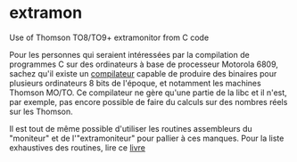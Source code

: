 # extramon
Use of Thomson TO8/TO9+ extramonitor from C code

Pour les personnes qui seraient intéressées par la compilation de programmes C sur des ordinateurs à base de processeur Motorola 6809, sachez qu'il existe un [compilateur](http://perso.b2b2c.ca/~sarrazip/dev/cmoc.html) capable de produire des binaires pour plusieurs ordinateurs 8 bits de l'époque, et notamment les machines Thomson MO/TO.
Ce compilateur ne gère qu'une partie de la libc et il n'est, par exemple, pas encore possible de faire du calculs sur des nombres réels sur les Thomson.

Il est tout de même possible d'utiliser les routines assembleurs du "moniteur" et de l'"extramoniteur" pour pallier à ces manques.
Pour la liste exhaustives des routines, lire ce [livre](https://github.com/rodolphe74/extramon/blob/main/to8.pdf)
